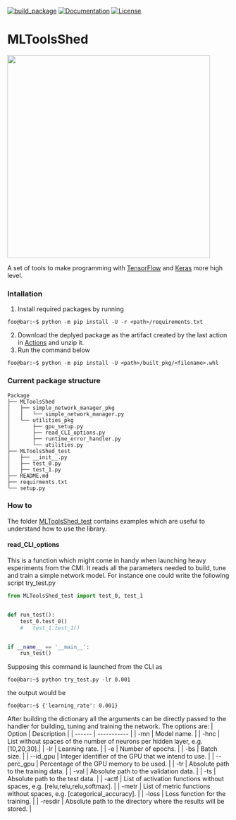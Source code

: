 [![build_package](https://github.com/marcoromanelli-github/MLToolsShed/workflows/build_package/badge.svg)](https://github.com/marcoromanelli-github/MLToolsShed/actions)
[![Documentation](https://img.shields.io/badge/Dcoumentation-yes-blue)](https://img.shields.io/badge/Dcoumentation-yes-blue)
[![License](https://img.shields.io/badge/License-MIT-yellow.svg)](https://img.shields.io/badge/License-MIT-yellow.svg)

# MLToolsShed
<a href="https://github.com/marcoromanelli-github/MLToolsShed"><img src="https://github-link-card.s3.ap-northeast-1.amazonaws.com/marcoromanelli-github/MLToolsShed.png" width="460px"></a>

A set of tools to make programming with [TensorFlow](https://www.tensorflow.org/) and [Keras](https://keras.io/) more high level.

### Intallation
1. Install required packages by running
```console
foo@bar:~$ python -m pip install -U -r <path>/requirements.txt
```
2. Download the deplyed package as the artifact created by the last action in [Actions](https://github.com/marcoromanelli-github/MLToolsShed/actions) and unzip it.
3. Run the command below
```console
foo@bar:~$ python -m pip install -U <path>/built_pkg/<filename>.whl
```

### Current package structure
```
Package
├── MLToolsShed
│   ├── simple_network_manager_pkg
│   │   └── simple_network_manager.py
│   └── utilities_pkg
│       ├── gpu_setup.py
│       ├── read_CLI_options.py
│       ├── runtime_error_handler.py
│       └── utilities.py
├── MLToolsShed_test
│   ├── __init__.py
│   ├── test_0.py
│   ├── test_1.py
├── README.md
├── requirments.txt
└── setup.py
```

### How to
The folder [MLToolsShed_test](https://github.com/marcoromanelli-github/MLToolsShed/tree/master/MLToolsShed_test) contains examples which are useful to understand how to use the library.

#### read_CLI_options
This is a function which might come in handy when launching heavy esperiments from the CMI. It reads all the parameters needed to build, tune and train a simple network model. For instance one could write the following script try_test.py
```python
from MLToolsShed_test import test_0, test_1


def run_test():
    test_0.test_0()
    #   test_1.test_1()


if __name__ == '__main__':
    run_test()

```
Supposing this command is launched from the CLI as
```console
foo@bar:~$ python try_test.py -lr 0.001
```
the output would be
```console
foo@bar:~$ {'learning_rate': 0.001}
```
After building the dictionary all the arguments can be directly passed to the handler for building, tuning and training the network.
The options are:
| Option     | Description                                                                    |
| ------     | -----------                                                                    |
| -mn        | Model name.                                                                    |
| -hnc       | List without spaces of the number of neurons per hidden layer, e.g. [10,20,30].|
| -lr        | Learning rate.                                                                 |
| -e         | Number of epochs.                                                              |
| -bs        | Batch size.                                                                    |
| --id_gpu   | Integer identifier of the GPU that we intend to use.                           |
| --perc_gpu | Percentage of the GPU memory to be used.                                       |
| -tr        | Absolute path to the training data.                                            |
| -val       | Absolute path to the validation data.                                          |
| -ts        | Absolute path to the test data.                                                |
| -actf      | List of activation functions without spaces, e.g. [relu,relu,relu,softmax].    |
| -metr      | List of metric functions without spaces, e.g. [categorical_accuracy].          |
| -loss      | Loss function for the training.                                                |
| -resdir    | Absolute path to the directory where the results will be stored.               |
